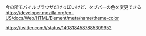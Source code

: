 今の所モバイルブラウザだけっぽいけど、タブバーの色を変更できる
https://developer.mozilla.org/en-US/docs/Web/HTML/Element/meta/name/theme-color

https://twitter.com/i/status/1408184587885309952
